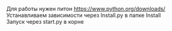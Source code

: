 Для работы нужен питон https://www.python.org/downloads/  
Устанавливаем зависимости через Install.py  в папке Install  
Запуск через start.py в корне
